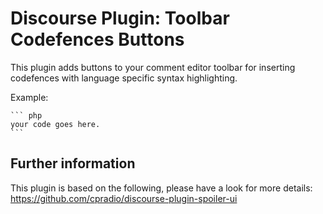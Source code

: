 # Discourse Plugin: Toolbar Codefences Buttons

This plugin adds buttons to your comment editor toolbar for inserting codefences with language specific syntax highlighting.

Example:

    ``` php
    your code goes here.
    ```

## Further information

This plugin is based on the following, please have a look for more details:
https://github.com/cpradio/discourse-plugin-spoiler-ui
